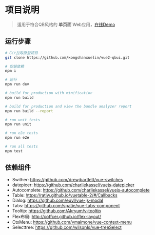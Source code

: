 # 项目说明

> 适用于符合QB风格的 **单页面** Web应用，[在线Demo](http://vueqbui.sumslack.com)

## 运行步骤

``` bash
# Git拉取原型项目
git clone https://github.com/kongshanxuelin/vue2-qbui.git

# 安装依赖
npm i

# 运行
npm run dev

# build for production with minification
npm run build

# build for production and view the bundle analyzer report
npm run build --report

# run unit tests
npm run unit

# run e2e tests
npm run e2e

# run all tests
npm test
```

## 依赖组件

 * Swither: https://github.com/drewjbartlett/vue-switches
 * datepicer: https://github.com/charliekassel/vuejs-datepicker
 * Autocomplete: https://github.com/charliekassel/vuejs-autocomplete
 * Table: https://ratiw.github.io/vuetable-2/#/Callbacks
 * Dialog: https://github.com/euvl/vue-js-modal
 * Tabs: https://github.com/spatie/vue-tabs-component
 * Tooltip: https://github.com/Akryum/v-tooltip
 * Flex布局: http://coffcer.github.io/flex-layout/
 * CtxMenu: https://github.com/vmaimone/vue-context-menu
 * Selecttree: https://github.com/wilsonIs/vue-treeSelect

